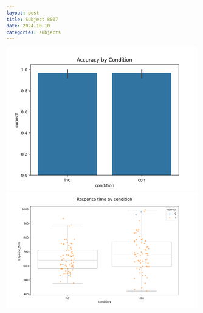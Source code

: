 ```yaml
---
layout: post
title: Subject 8007
date: 2024-10-10
categories: subjects
---
```


![](data/8007/run-9/8007_NF_acc.png)
![](data/8007/run-9/8007_NF_rt.png)
